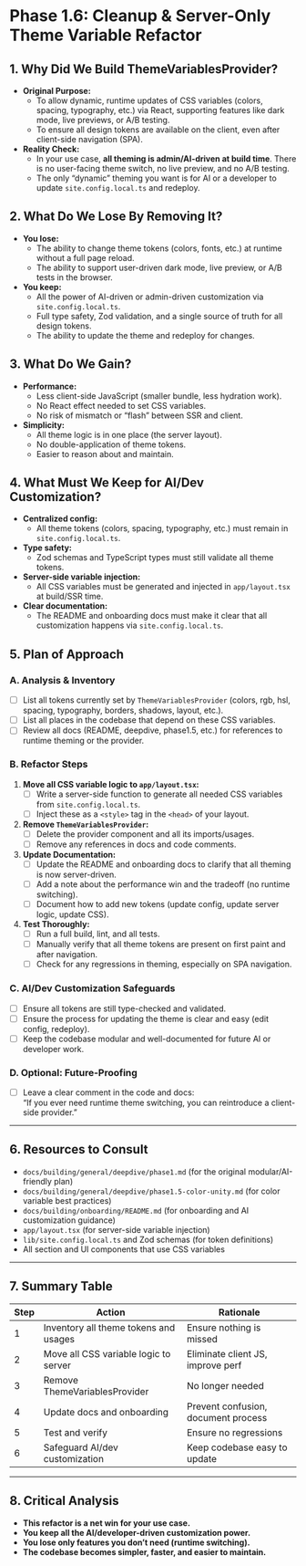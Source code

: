 # Phase 1.6: Cleanup & Server-Only Theme Variable Refactor

## 1. **Why Did We Build ThemeVariablesProvider?**

- **Original Purpose:**
  - To allow dynamic, runtime updates of CSS variables (colors, spacing, typography, etc.) via React, supporting features like dark mode, live previews, or A/B testing.
  - To ensure all design tokens are available on the client, even after client-side navigation (SPA).
- **Reality Check:**
  - In your use case, **all theming is admin/AI-driven at build time**. There is no user-facing theme switch, no live preview, and no A/B testing.
  - The only “dynamic” theming you want is for AI or a developer to update `site.config.local.ts` and redeploy.

## 2. **What Do We Lose By Removing It?**

- **You lose:**
  - The ability to change theme tokens (colors, fonts, etc.) at runtime without a full page reload.
  - The ability to support user-driven dark mode, live preview, or A/B tests in the browser.
- **You keep:**
  - All the power of AI-driven or admin-driven customization via `site.config.local.ts`.
  - Full type safety, Zod validation, and a single source of truth for all design tokens.
  - The ability to update the theme and redeploy for changes.

## 3. **What Do We Gain?**

- **Performance:**
  - Less client-side JavaScript (smaller bundle, less hydration work).
  - No React effect needed to set CSS variables.
  - No risk of mismatch or “flash” between SSR and client.
- **Simplicity:**
  - All theme logic is in one place (the server layout).
  - No double-application of theme tokens.
  - Easier to reason about and maintain.

## 4. **What Must We Keep for AI/Dev Customization?**

- **Centralized config:**
  - All theme tokens (colors, spacing, typography, etc.) must remain in `site.config.local.ts`.
- **Type safety:**
  - Zod schemas and TypeScript types must still validate all theme tokens.
- **Server-side variable injection:**
  - All CSS variables must be generated and injected in `app/layout.tsx` at build/SSR time.
- **Clear documentation:**
  - The README and onboarding docs must make it clear that all customization happens via `site.config.local.ts`.

## 5. **Plan of Approach**

### **A. Analysis & Inventory**

- [ ] List all tokens currently set by `ThemeVariablesProvider` (colors, rgb, hsl, spacing, typography, borders, shadows, layout, etc.).
- [ ] List all places in the codebase that depend on these CSS variables.
- [ ] Review all docs (README, deepdive, phase1.5, etc.) for references to runtime theming or the provider.

### **B. Refactor Steps**

1. **Move all CSS variable logic to `app/layout.tsx`:**
   - [ ] Write a server-side function to generate all needed CSS variables from `site.config.local.ts`.
   - [ ] Inject these as a `<style>` tag in the `<head>` of your layout.
2. **Remove `ThemeVariablesProvider`:**
   - [ ] Delete the provider component and all its imports/usages.
   - [ ] Remove any references in docs and code comments.
3. **Update Documentation:**
   - [ ] Update the README and onboarding docs to clarify that all theming is now server-driven.
   - [ ] Add a note about the performance win and the tradeoff (no runtime switching).
   - [ ] Document how to add new tokens (update config, update server logic, update CSS).
4. **Test Thoroughly:**
   - [ ] Run a full build, lint, and all tests.
   - [ ] Manually verify that all theme tokens are present on first paint and after navigation.
   - [ ] Check for any regressions in theming, especially on SPA navigation.

### **C. AI/Dev Customization Safeguards**

- [ ] Ensure all tokens are still type-checked and validated.
- [ ] Ensure the process for updating the theme is clear and easy (edit config, redeploy).
- [ ] Keep the codebase modular and well-documented for future AI or developer work.

### **D. Optional: Future-Proofing**

- [ ] Leave a clear comment in the code and docs:  
       “If you ever need runtime theme switching, you can reintroduce a client-side provider.”

---

## 6. **Resources to Consult**

- `docs/building/general/deepdive/phase1.md` (for the original modular/AI-friendly plan)
- `docs/building/general/deepdive/phase1.5-color-unity.md` (for color variable best practices)
- `docs/building/onboarding/README.md` (for onboarding and AI customization guidance)
- `app/layout.tsx` (for server-side variable injection)
- `lib/site.config.local.ts` and Zod schemas (for token definitions)
- All section and UI components that use CSS variables

---

## 7. **Summary Table**

| Step | Action                                | Rationale                           |
| ---- | ------------------------------------- | ----------------------------------- |
| 1    | Inventory all theme tokens and usages | Ensure nothing is missed            |
| 2    | Move all CSS variable logic to server | Eliminate client JS, improve perf   |
| 3    | Remove ThemeVariablesProvider         | No longer needed                    |
| 4    | Update docs and onboarding            | Prevent confusion, document process |
| 5    | Test and verify                       | Ensure no regressions               |
| 6    | Safeguard AI/dev customization        | Keep codebase easy to update        |

---

## 8. **Critical Analysis**

- **This refactor is a net win for your use case.**
- **You keep all the AI/developer-driven customization power.**
- **You lose only features you don’t need (runtime switching).**
- **The codebase becomes simpler, faster, and easier to maintain.**
